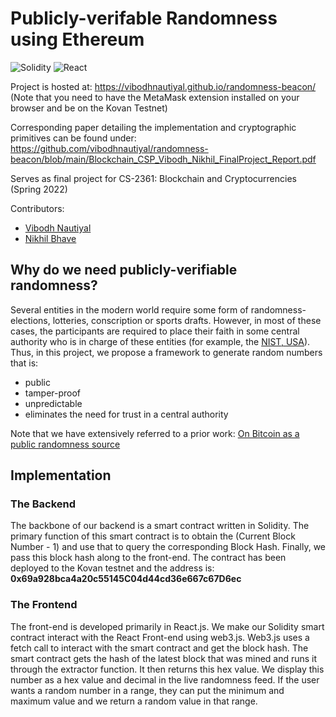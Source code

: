 # Publicly-verifable Randomness using Ethereum 
![Solidity](https://img.shields.io/badge/Solidity-0.8.13-red) ![React](https://img.shields.io/badge/React-JS-blue)

Project is hosted at: https://vibodhnautiyal.github.io/randomness-beacon/ (Note that you need to have the MetaMask extension installed on your browser and be on the Kovan Testnet)

Corresponding paper detailing the implementation and cryptographic primitives can be found under: https://github.com/vibodhnautiyal/randomness-beacon/blob/main/Blockchain_CSP_Vibodh_Nikhil_FinalProject_Report.pdf

Serves as final project for CS-2361: Blockchain and Cryptocurrencies (Spring 2022)

Contributors: 
- [Vibodh Nautiyal](https://github.com/vibodhnautiyal) 
- [Nikhil Bhave](https://github.com/nikhilbhave9)

## Why do we need publicly-verifiable randomness? 
Several entities in the modern world require some form of randomness- elections, lotteries, conscription or sports drafts. However, in most of these cases, the participants are required to place their faith in some central authority who is in charge of these entities (for example, the [NIST, USA](https://www.nist.gov/)). 
Thus, in this project, we propose a framework to generate random numbers that is: 
- public
- tamper-proof
- unpredictable
- eliminates the need for trust in a central authority

Note that we have extensively referred to a prior work: [On Bitcoin as a public randomness source](https://eprint.iacr.org/2015/1015.pdf)

## Implementation

### The Backend 
The backbone of our backend is a smart contract written in Solidity. The primary function of this smart contract is to obtain the (Current Block Number - 1) and use that to query the corresponding Block Hash. Finally, we pass this block hash along to the front-end. The contract has been deployed to the Kovan testnet and the address is: __0x69a928bca4a20c55145C04d44cd36e667c67D6ec__

### The Frontend
The front-end is developed primarily in React.js. We make our Solidity smart contract interact with the React Front-end using web3.js. Web3.js uses a fetch call to interact with the smart contract and get the block hash. The smart contract gets the hash of the latest block that was mined and runs it through the extractor function. It then returns this hex value. We display this number as a hex value and decimal in the live randomness feed. If the user wants a random number in a range, they can put the minimum and maximum value and we return a random value in that range.
